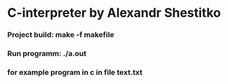 # C-interpreter by Alexandr Shestitko
### Project build: make -f makefile
### Run programm: ./a.out
### for example program in c in file text.txt

